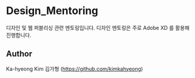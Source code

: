 # Design_Mentoring

디자인 및 웹 퍼블리싱 관련 멘토링입니다. 디자인 멘토링은 주로 Adobe XD 를 활용해 진행합니다.

## Author

Ka-hyeong Kim 김가형 (https://github.com/kimkahyeong)
